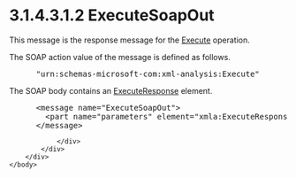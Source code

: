 <html dir="LTR" xmlns:mshelp="http://msdn.microsoft.com/mshelp" xmlns:ddue="http://ddue.schemas.microsoft.com/authoring/2003/5" xmlns:xlink="http://www.w3.org/1999/xlink" xmlns:tool="http://www.microsoft.com/tooltip">
    <head>
        <meta http-equiv="Content-Type" content="text/html; CHARSET=utf-8"></meta>
        <meta name="save" content="history"></meta>
        <title>3.1.4.3.1.2 ExecuteSoapOut</title>
        <xml>
            <mshelp:toctitle title="3.1.4.3.1.2 ExecuteSoapOut"></mshelp:toctitle>
            <mshelp:rltitle title="[MS-SSAS]: ExecuteSoapOut"></mshelp:rltitle>
            <mshelp:keyword index="A" term="9c86ba7d-4d24-4a79-9c0b-2fde441e0342"></mshelp:keyword>
            <mshelp:attr name="DCSext.ContentType" value="open specification"></mshelp:attr>
            <mshelp:attr name="AssetID" value="9c86ba7d-4d24-4a79-9c0b-2fde441e0342"></mshelp:attr>
            <mshelp:attr name="TopicType" value="kbRef"></mshelp:attr>
            <mshelp:attr name="DCSext.Title" value="[MS-SSAS]: ExecuteSoapOut" />
        </xml>
    </head>
    <body>
        <div id="header">
            <h1 class="heading">3.1.4.3.1.2 ExecuteSoapOut</h1>
        </div>
        <div id="mainSection">
            <div id="mainBody">
                <div id="allHistory" class="saveHistory"></div>
                <div id="sectionSection0" class="section" name="collapseableSection">
                    

<p>This message is the response message for the <a href="d2b8314d-7a17-4bf1-82c2-db3cd467bc17.md">Execute</a> operation.</p>

<p>The SOAP action value of the message is defined as follows.</p>

<dl>
<dd>
<div><pre> &quot;urn:schemas-microsoft-com:xml-analysis:Execute&quot;
</pre></div>
</dd></dl>

<p>The SOAP body contains an <a href="1174538f-7cc6-4912-9bbe-f5615db56e43.md">ExecuteResponse</a> element.</p>

<dl>
<dd>
<div><pre> &lt;message name=&quot;ExecuteSoapOut&quot;&gt;
   &lt;part name=&quot;parameters&quot; element=&quot;xmla:ExecuteResponse&quot; /&gt;
 &lt;/message&gt;
</pre></div>
</dd></dl>


                </div>
            </div>
        </div>
    </body>
</html>